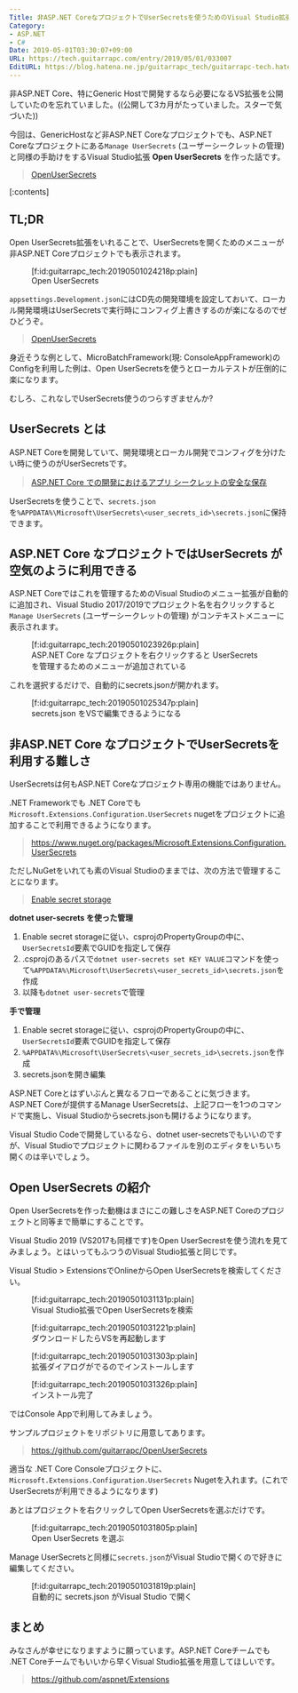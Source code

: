 ```yaml
---
Title: 非ASP.NET CoreなプロジェクトでUserSecretsを使うためのVisual Studio拡張を作りました
Category:
- ASP.NET
- C#
Date: 2019-05-01T03:30:07+09:00
URL: https://tech.guitarrapc.com/entry/2019/05/01/033007
EditURL: https://blog.hatena.ne.jp/guitarrapc_tech/guitarrapc-tech.hatenablog.com/atom/entry/17680117127097409003
---
```


非ASP.NET Core、特にGeneric Hostで開発するなら必要になるVS拡張を公開していたのを忘れていました。((公開して3カ月がたっていました。スターで気づいた))

今回は、GenericHostなど非ASP.NET Coreなプロジェクトでも、ASP.NET Coreなプロジェクトにある`Manage UserSecrets` (ユーザーシークレットの管理) と同様の手助けをするVisual Studio拡張 **Open UserSecrets** を作った話です。

> [OpenUserSecrets](https://marketplace.visualstudio.com/items?itemName=guitarrapc.OpenUserSecrets)


[:contents]

## TL;DR

Open UserSecrets拡張をいれることで、UserSecretsを開くためのメニューが非ASP.NET Coreプロジェクトでも表示されます。

<figure class="figure-image figure-image-fotolife" title="Open UserSecrets">[f:id:guitarrapc_tech:20190501024218p:plain]<figcaption>Open UserSecrets</figcaption></figure>

`appsettings.Development.json`にはCD先の開発環境を設定しておいて、ローカル開発環境はUserSecretsで実行時にコンフィグ上書きするのが楽になるのでぜひどうぞ。

> [OpenUserSecrets](https://marketplace.visualstudio.com/items?itemName=guitarrapc.OpenUserSecrets)

身近そうな例として、MicroBatchFramework(現: ConsoleAppFramework)のConfigを利用した例は、Open UserSecretsを使うとローカルテストが圧倒的に楽になります。

むしろ、これなしでUserSecrets使うのつらすぎませんか?

## UserSecrets とは

ASP.NET Coreを開発していて、開発環境とローカル開発でコンフィグを分けたい時に使うのがUserSecretsです。

> [ASP.NET Core での開発におけるアプリ シークレットの安全な保存](https://learn.microsoft.com/ja-jp/aspnet/core/security/app-secrets?view=aspnetcore-9.0&tabs=windows)

UserSecretsを使うことで、`secrets.json`を`%APPDATA%\Microsoft\UserSecrets\<user_secrets_id>\secrets.json`に保持できます。

## ASP.NET Core なプロジェクトではUserSecrets が空気のように利用できる

ASP.NET Coreではこれを管理するためのVisual Studioのメニュー拡張が自動的に追加され、Visual Studio 2017/2019でプロジェクト名を右クリックすると`Manage UserSecrets` (ユーザーシークレットの管理) がコンテキストメニューに表示されます。

<figure class="figure-image figure-image-fotolife" title="ASP.NET Core なプロジェクトを右クリックすると UserSecrets を管理するためのメニューが追加されている">[f:id:guitarrapc_tech:20190501023926p:plain]<figcaption>ASP.NET Core なプロジェクトを右クリックすると UserSecrets を管理するためのメニューが追加されている</figcaption></figure>

これを選択するだけで、自動的にsecrets.jsonが開かれます。

<figure class="figure-image figure-image-fotolife" title="secrets.json をVSで編集できるようになる">[f:id:guitarrapc_tech:20190501025347p:plain]<figcaption>secrets.json をVSで編集できるようになる</figcaption></figure>

## 非ASP.NET Core なプロジェクトでUserSecretsを利用する難しさ

UserSecretsは何もASP.NET Coreなプロジェクト専用の機能ではありません。

.NET Frameworkでも .NET Coreでも`Microsoft.Extensions.Configuration.UserSecrets` nugetをプロジェクトに追加することで利用できるようになります。

> https://www.nuget.org/packages/Microsoft.Extensions.Configuration.UserSecrets

ただしNuGetをいれても素のVisual Studioのままでは、次の方法で管理することになります。

> [Enable secret storage](https://docs.microsoft.com/en-us/aspnet/core/security/app-secrets?tabs=windows&ranMID=43674&ranEAID=je6NUbpObpQ&view=aspnetcore-2.2#enable-secret-storage)


**dotnet user-secrets を使った管理**

1. Enable secret storageに従い、csprojのPropertyGroupの中に、`UserSecretsId`要素でGUIDを指定して保存
1. .csprojのあるパスで`dotnet user-secrets set KEY VALUE`コマンドを使って`%APPDATA%\Microsoft\UserSecrets\<user_secrets_id>\secrets.json`を作成
1. 以降も`dotnet user-secrets`で管理

**手で管理**

1. Enable secret storageに従い、csprojのPropertyGroupの中に、`UserSecretsId`要素でGUIDを指定して保存
1.  `%APPDATA%\Microsoft\UserSecrets\<user_secrets_id>\secrets.json`を作成
1. secrets.jsonを開き編集

ASP.NET Coreとはずいぶんと異なるフローであることに気づきます。
ASP.NET Coreが提供するManage UserSecretsは、上記フローを1つのコマンドで実施し、Visual Studioからsecrets.jsonも開けるようになります。

Visual Studio Codeで開発しているなら、dotnet user-secretsでもいいのですが、Visual Studioでプロジェクトに関わるファイルを別のエディタをいちいち開くのは辛いでしょう。

## Open UserSecrets の紹介

Open UserSecretsを作った動機はまさにこの難しさをASP.NET Coreのプロジェクトと同等まで簡単にすることです。

Visual Studio 2019 (VS2017も同様です)をOpen UserSecrestを使う流れを見てみましょう。とはいってもふつうのVisual Studio拡張と同じです。

Visual Studio > ExtensionsでOnlineからOpen UserSecretsを検索してください。

<figure class="figure-image figure-image-fotolife" title="Visual Studio拡張でOpen UserSecretsを検索">[f:id:guitarrapc_tech:20190501031131p:plain]<figcaption>Visual Studio拡張でOpen UserSecretsを検索</figcaption></figure>

<figure class="figure-image figure-image-fotolife" title="ダウンロードしたらVSを再起動します">[f:id:guitarrapc_tech:20190501031221p:plain]<figcaption>ダウンロードしたらVSを再起動します</figcaption></figure>

<figure class="figure-image figure-image-fotolife" title="拡張ダイアログがでるのでインストールします">[f:id:guitarrapc_tech:20190501031303p:plain]<figcaption>拡張ダイアログがでるのでインストールします</figcaption></figure>

<figure class="figure-image figure-image-fotolife" title="インストール完了">[f:id:guitarrapc_tech:20190501031326p:plain]<figcaption>インストール完了</figcaption></figure>

ではConsole Appで利用してみましょう。

サンプルプロジェクトをリポジトリに用意してあります。

> https://github.com/guitarrapc/OpenUserSecrets

適当な .NET Core Consoleプロジェクトに、`Microsoft.Extensions.Configuration.UserSecrets` Nugetを入れます。(これでUserSecretsが利用できるようになります)

あとはプロジェクトを右クリックしてOpen UserSecretsを選ぶだけです。

<figure class="figure-image figure-image-fotolife" title="Open UserSecrets を選ぶ">[f:id:guitarrapc_tech:20190501031805p:plain]<figcaption>Open UserSecrets を選ぶ</figcaption></figure>

Manage UserSecretsと同様に`secrets.json`がVisual Studioで開くので好きに編集してください。

<figure class="figure-image figure-image-fotolife" title="自動的に secrets.json がVisual Studio で開く">[f:id:guitarrapc_tech:20190501031819p:plain]<figcaption>自動的に secrets.json がVisual Studio で開く</figcaption></figure>

## まとめ

みなさんが幸せになりますように願っています。ASP.NET Coreチームでも .NET Coreチームでもいいから早くVisual Studio拡張を用意してほしいです。

> https://github.com/aspnet/Extensions
